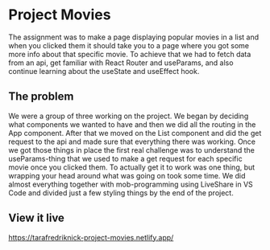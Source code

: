 # Project Movies

The assignment was to make a page displaying popular movies in a list and when you clicked them it should take you to a page where you got some more info about that specific movie. To achieve that we had to fetch data from an api, get familiar with React Router and useParams, and also continue learning about the useState and useEffect hook.

## The problem

We were a group of three working on the project. We began by deciding what components we wanted to have and then we did all the routing in the App component. After that we moved on the List component and did the get request to the api and made sure that everything there was working. Once we got those things in place the first real challenge was to understand the useParams-thing that we used to make a get request for each specific movie once you clicked them. To actually get it to work was one thing, but wrapping your head around what was going on took some time.
We did almost everything together with mob-programming using LiveShare in VS Code and divided just a few styling things by the end of the project.

## View it live

https://tarafredriknick-project-movies.netlify.app/
